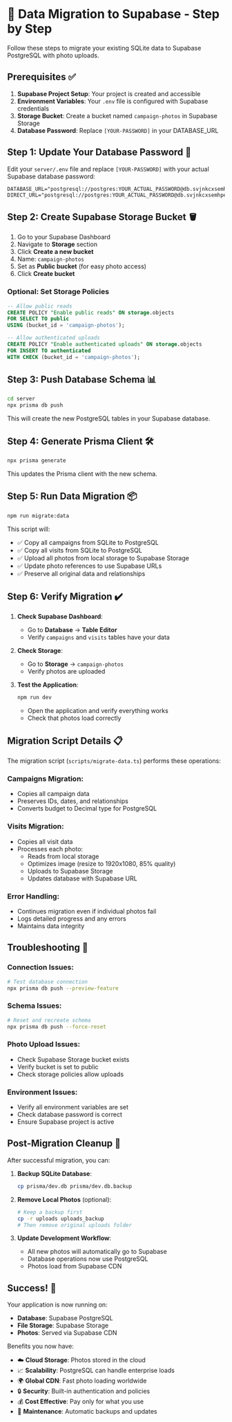 # 🚀 Data Migration to Supabase - Step by Step

Follow these steps to migrate your existing SQLite data to Supabase PostgreSQL with photo uploads.

## Prerequisites ✅

1. **Supabase Project Setup**: Your project is created and accessible
2. **Environment Variables**: Your `.env` file is configured with Supabase credentials
3. **Storage Bucket**: Create a bucket named `campaign-photos` in Supabase Storage
4. **Database Password**: Replace `[YOUR-PASSWORD]` in your DATABASE_URL

## Step 1: Update Your Database Password 🔑

Edit your `server/.env` file and replace `[YOUR-PASSWORD]` with your actual Supabase database password:

```env
DATABASE_URL="postgresql://postgres:YOUR_ACTUAL_PASSWORD@db.svjnkcxsemhpewjamjyx.supabase.co:5432/postgres"
DIRECT_URL="postgresql://postgres:YOUR_ACTUAL_PASSWORD@db.svjnkcxsemhpewjamjyx.supabase.co:5432/postgres"
```

## Step 2: Create Supabase Storage Bucket 🪣

1. Go to your Supabase Dashboard
2. Navigate to **Storage** section
3. Click **Create a new bucket**
4. Name: `campaign-photos`
5. Set as **Public bucket** (for easy photo access)
6. Click **Create bucket**

### Optional: Set Storage Policies
```sql
-- Allow public reads
CREATE POLICY "Enable public reads" ON storage.objects
FOR SELECT TO public
USING (bucket_id = 'campaign-photos');

-- Allow authenticated uploads
CREATE POLICY "Enable authenticated uploads" ON storage.objects
FOR INSERT TO authenticated
WITH CHECK (bucket_id = 'campaign-photos');
```

## Step 3: Push Database Schema 📊

```bash
cd server
npx prisma db push
```

This will create the new PostgreSQL tables in your Supabase database.

## Step 4: Generate Prisma Client 🛠️

```bash
npx prisma generate
```

This updates the Prisma client with the new schema.

## Step 5: Run Data Migration 📦

```bash
npm run migrate:data
```

This script will:
- ✅ Copy all campaigns from SQLite to PostgreSQL
- ✅ Copy all visits from SQLite to PostgreSQL  
- ✅ Upload all photos from local storage to Supabase Storage
- ✅ Update photo references to use Supabase URLs
- ✅ Preserve all original data and relationships

## Step 6: Verify Migration ✔️

1. **Check Supabase Dashboard**:
   - Go to **Database** → **Table Editor**
   - Verify `campaigns` and `visits` tables have your data

2. **Check Storage**:
   - Go to **Storage** → `campaign-photos`
   - Verify photos are uploaded

3. **Test the Application**:
   ```bash
   npm run dev
   ```
   - Open the application and verify everything works
   - Check that photos load correctly

## Migration Script Details 📋

The migration script (`scripts/migrate-data.ts`) performs these operations:

### Campaigns Migration:
- Copies all campaign data
- Preserves IDs, dates, and relationships
- Converts budget to Decimal type for PostgreSQL

### Visits Migration:
- Copies all visit data
- Processes each photo:
  - Reads from local storage
  - Optimizes image (resize to 1920x1080, 85% quality)
  - Uploads to Supabase Storage
  - Updates database with Supabase URL

### Error Handling:
- Continues migration even if individual photos fail
- Logs detailed progress and any errors
- Maintains data integrity

## Troubleshooting 🔧

### Connection Issues:
```bash
# Test database connection
npx prisma db push --preview-feature
```

### Schema Issues:
```bash
# Reset and recreate schema
npx prisma db push --force-reset
```

### Photo Upload Issues:
- Check Supabase Storage bucket exists
- Verify bucket is set to public
- Check storage policies allow uploads

### Environment Issues:
- Verify all environment variables are set
- Check database password is correct
- Ensure Supabase project is active

## Post-Migration Cleanup 🧹

After successful migration, you can:

1. **Backup SQLite Database**:
   ```bash
   cp prisma/dev.db prisma/dev.db.backup
   ```

2. **Remove Local Photos** (optional):
   ```bash
   # Keep a backup first
   cp -r uploads uploads_backup
   # Then remove original uploads folder
   ```

3. **Update Development Workflow**:
   - All new photos will automatically go to Supabase
   - Database operations now use PostgreSQL
   - Photos load from Supabase CDN

## Success! 🎉

Your application is now running on:
- **Database**: Supabase PostgreSQL
- **File Storage**: Supabase Storage
- **Photos**: Served via Supabase CDN

Benefits you now have:
- ☁️ **Cloud Storage**: Photos stored in the cloud
- 📈 **Scalability**: PostgreSQL can handle enterprise loads
- 🌍 **Global CDN**: Fast photo loading worldwide
- 🔒 **Security**: Built-in authentication and policies
- 💰 **Cost Effective**: Pay only for what you use
- 🔧 **Maintenance**: Automatic backups and updates
